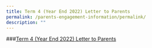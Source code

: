```yaml
---
title: Term 4 (Year End 2022) Letter to Parents
permalink: /parents-engagement-information/permalink/
description: ""
---
```

###[Term 4 (Year End 2022) Letter to Parents](https://go.gov.sg/term4yearend2022lettertoparents)